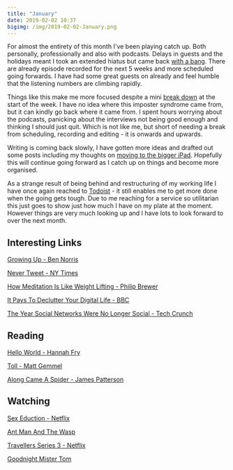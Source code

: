 ```yaml
---
title: "January"
date: 2019-02-02 10:37
bigimg: /img/2019-02-02-January.png
---
```

For almost the entirety of this month I've been playing catch up. Both personally, professionally and also with podcasts. Delays in guests and the holidays meant I took an extended hiatus but came back [with a bang](http://andyouare.libsyn.com/). There are already episode recorded for the next 5 weeks and more scheduled going forwards. I have had some great guests on already and feel humble that the listening numbers are climbing rapidly.

Things like this make me more focused despite a mini [break down](http://gr36.me/2019/01/29/i-had-a.html) at the start of the week. I have no idea where this imposter syndrome came from, but it can kindly go back where it came from. I spent hours worrying about the podcasts, panicking about the interviews not being good enough and thinking I should just quit. Which is not like me, but short of needing a break from scheduling, recording and editing - it is onwards and upwards.

Writing is coming back slowly, I have gotten more ideas and drafted out some posts including my thoughts on [moving to the bigger iPad](https://gr36.com/2019-01-30-the-bigger-ipad/). Hopefully this will continue going forward as I catch up on things and become more organised.

As a strange result of being behind and restructuring of my working life I have once again reached to [Todoist](https://gr36.com/2017-01-14-todoist-review/) - it still enables me to get more done when the going gets tough. Due to me reaching for a service so utilitarian this just goes to show just how much I have on my plate at the moment. However things are very much looking up and I have lots to look forward to over the next month. 

## Interesting Links

[Growing Up - Ben Norris](https://www.bennorris.org/2019/01/20/growing-up.html)

[Never Tweet - NY Times](https://www.nytimes.com/2019/01/23/opinion/covington-twitter.html)

[How Meditation Is Like Weight Lifting - Philip Brewer](https://www.philipbrewer.net/2019/01/27/how-meditation-is-like-weight-lifting/)

[It Pays To Declutter Your Digital Life - BBC](http://www.bbc.com/future/story/20190104-are-you-a-digital-hoarder)

[The Year Social Networks Were No Longer Social - Tech Crunch](http://www.bbc.com/future/story/20190104-are-you-a-digital-hoarder) 

## Reading

[Hello World - Hannah Fry](https://www.amazon.co.uk/Hello-World-How-Human-Machine-ebook/dp/B0785PY2Q4)

[Toll - Matt Gemmel](https://www.amazon.co.uk/Toll-Kestrel-Book-Matt-Gemmell-ebook/dp/B07JGM8WT2)

[Along Came A Spider - James Patterson](https://www.amazon.co.uk/Along-Came-Spider-Alex-Cross-ebook/dp/B01MDQBANV)

## Watching

[Sex Eduction - Netflix](https://www.imdb.com/title/tt7767422/)

[Ant Man And The Wasp](https://www.imdb.com/title/tt5095030/)

[Travellers Series 3 - Netflix](https://www.netflix.com/title/80105699)

[Goodnight Mister Tom](https://www.imdb.com/title/tt0175680/)